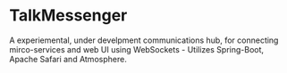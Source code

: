 # TalkMessenger
 
 A experiemental, under develpment communications hub, for connecting mirco-services and web UI using WebSockets - Utilizes Spring-Boot, Apache Safari and Atmosphere.
